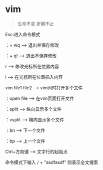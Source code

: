 # vim

> 生命不息 折腾不止

Esc:进入命令模式

：+ wq --&gt; 退出并保存修改

：+ q! --&gt; 退出不保存修改

r --&gt; 修改光标所在位置内容

i --&gt; 在光标所在位置插入内容

vim file1 file2 --&gt; vim同时打开多个文件

：open file --&gt; 在vim页面打开文件

：split --&gt; 纵向显示多个文件

：vsplit --&gt; 横向显示多个文件

：bn --&gt; 下一个文件

：bp --&gt; 上一个文件

Ctrl+方向键 --&gt; 文字行的起始点

命令模式下输入 / + "asdfasdf" 则表示全文搜索

